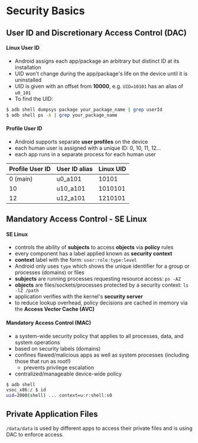 # Security Basics

## User ID and Discretionary Access Control (DAC)

#### Linux User ID

+ Android assigns each app/package an arbitrary but distinct ID at its installation
+ UID won't change during the app/package's life on the device until it is uninstalled
+ UID is given with an offset from **10000**, e.g. `UID=10101` has an alias of `u0_101`
+ To find the UID:

```sh
$ adb shell dumpsys package your_package_name | grep userId
$ adb shell ps -A | grep your_package_name
```

#### Profile User ID

+ Android supports separate **user profiles** on the device
+ each human user is assigned with a unique ID: 0, 10, 11, 12...
+ each app runs in a separate process for each human user

| Profile User ID | User ID alias | Linux UID |
|-----------------|---------------|-----------|
| 0 (main)        | u0_a101       | 10101     |
| 10              | u10_a101      | 1010101   |
| 12              | u12_a101      | 1210101   |

## Mandatory Access Control - SE Linux

#### SE Linux

+ controls the ability of **subjects** to access **objects** via **policy** rules
+ every component has a label applied known as **security context**
+ **context** label with the form: `user:role:type:level`
+ Android only uses `type` which shows the unique identifier for a group or processes (domains) or files
+ **subjects** are running processes requesting resource access: `ps -AZ`
+ **objects** are files/sockets/processes protected by a security context: `ls -lZ /path`
+ application verifies with the kernel's **security server**
+ to reduce lookup overhead, policy decisions are cached in memory via the **Access Vector Cache (AVC)**

#### Mandatory Access Control (MAC)

+ a system-wide security policy that applies to all processes, data, and system operations
+ based on security labels (domains)
+ confines flawed/malicious apps as well as system processes (including those that run as root!)
    * prevents privilege escalation
+ centralized/manageable device-wide policy

```sh
$ adb shell
vsoc_x86:/ $ id
uid=2000(shell) ... context=u:r:shell:s0
```

## Private Application Files

`/data/data` is used by different apps to access their private files and is using DAC to enforce access.

